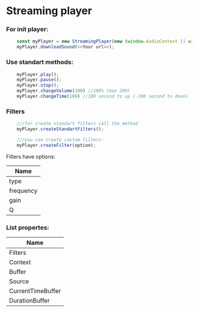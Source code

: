 # Streaming player


### For init player:

```javascript
    const myPlayer = new StreamingPlayer(new (window.AudioContext || window.webkitAudioContext)());
    myPlayer.downloadSound(<<Your url>>);
```

### Use standart methods:

```javascript
    myPlayer.play();
    myPlayer.pause();
    myPlayer.stop();
    myPlayer.changeVolume(100) //100% (max 200)
    myPlayer.changeTime(100) //100 second to up (-100 second to down)
```

### Filters

```javascript
    ///for create standart filters call the method
    myPlayer.createStandartFilters();

    ///you can create castom filters:
    myPlayer.createFilter(option);
```

Filters have options:

|  Name  | 
| ------ |
|type|
|frequency|
|gain|
|Q|

### List propertes:

|  Name  | 
| ------ |
|Filters|
|Context|
|Buffer|
|Source|
|CurrentTimeBuffer|
|DurationBuffer|